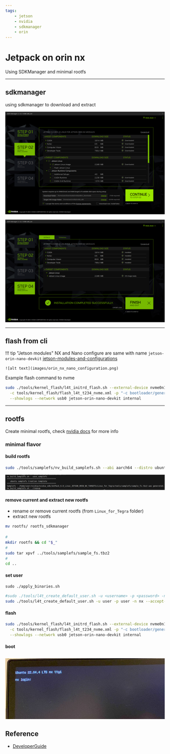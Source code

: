 ```yaml
---
tags:
    - jetson
    - nvidia
    - sdkmanager
    - orin
---
```


# Jetpack on orin nx
Using SDKManager and minimal rootfs

---

## sdkmanager
using sdkmanager to download and extract

![](images/sdk_manager_step2.png)

![](images/sdk_manager_step4_create_image.png)

---

## flash from cli

!!! tip "Jetson modules"
    NX and Nano configure are same with name `jetson-orin-nano-devkit`
    [jetson-modules-and-configurations](https://docs.nvidia.com/jetson/archives/r36.3/DeveloperGuide/IN/QuickStart.html#jetson-modules-and-configurations)

    ![alt text](images/orin_nx_nano_configuration.png)
     

Example flash command to nvme

```bash title="flash to nvme"
sudo ./tools/kernel_flash/l4t_initrd_flash.sh --external-device nvme0n1p1 \
  -c tools/kernel_flash/flash_l4t_t234_nvme.xml -p "-c bootloader/generic/cfg/flash_t234_qspi.xml" \
  --showlogs --network usb0 jetson-orin-nano-devkit internal
```

---

## rootfs
Create minimal rootfs, check [nvidia docs](https://docs.nvidia.com/jetson/archives/r36.3/DeveloperGuide/SD/RootFileSystem.html) for more info

### minimal flavor
#### build rootfs
```bash
sudo ./tools/samplefs/nv_build_samplefs.sh --abi aarch64 --distro ubuntu --flavor minimal --version jammy
```

![alt text](images/rootfs_minimal_flavor_done.png)

#### remove current and extract new rootfs
- rename or remove current rootfs (from `Linux_for_Tegra` folder)
- extract new rootfs

```bash
mv rootfs/ rootfs_sdkmanager

#
mkdir rootfs && cd "$_"
#
sudo tar xpvf ../tools/samplefs/sample_fs.tbz2
#
cd ..
```

#### set user

```
sudo ./apply_binaries.sh
```

```bash
#sudo ./tools/l4t_create_default_user.sh -u <username> -p <password> -n <machine name> --accept-license
sudo ./tools/l4t_create_default_user.sh -u user -p user -n nx --accept-license
```

#### flash
```bash title="flash to nvme"
sudo ./tools/kernel_flash/l4t_initrd_flash.sh --external-device nvme0n1p1 \
  -c tools/kernel_flash/flash_l4t_t234_nvme.xml -p "-c bootloader/generic/cfg/flash_t234_qspi.xml" \
  --showlogs --network usb0 jetson-orin-nano-devkit internal
```

#### boot

![alt text](images/minimal-flavor-login.png)
---

## Reference
- [DeveloperGuide](https://docs.nvidia.com/jetson/archives/r36.3/DeveloperGuide/index.html)

